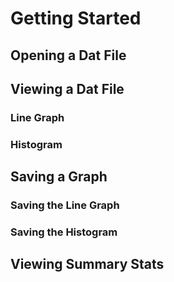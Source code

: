 # Getting Started

## Opening a Dat File

## Viewing a Dat File

### Line Graph

### Histogram

## Saving a Graph

### Saving the Line Graph

### Saving the Histogram

## Viewing Summary Stats
